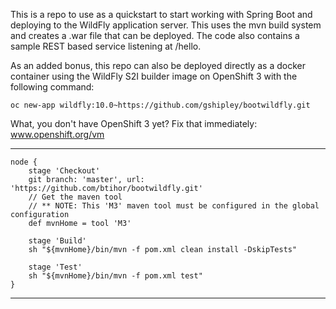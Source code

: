 This is a repo to use as a quickstart to start working with Spring Boot and deploying to the WildFly application server.  This uses the mvn build system and creates a .war file that can be deployed.  The code also contains a sample REST based service listening at /hello.

As an added bonus, this repo can also be deployed directly as a docker container using the WildFly S2I builder image on OpenShift 3 with the following command:

	oc new-app wildfly:10.0~https://github.com/gshipley/bootwildfly.git


What, you don't have OpenShift 3 yet? Fix that immediately: www.openshift.org/vm

---
```
node {
    stage 'Checkout'
    git branch: 'master', url: 'https://github.com/btihor/bootwildfly.git'   
    // Get the maven tool
    // ** NOTE: This 'M3' maven tool must be configured in the global configuration
    def mvnHome = tool 'M3'
    
    stage 'Build'
    sh "${mvnHome}/bin/mvn -f pom.xml clean install -DskipTests"
 
    stage 'Test'
    sh "${mvnHome}/bin/mvn -f pom.xml test"
}
```
---

